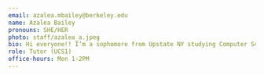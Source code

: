 ```yaml
---
email: azalea.mbailey@berkeley.edu
name: Azalea Bailey
pronouns: SHE/HER
photo: staff/azalea_a.jpeg
bio: Hi everyone!! I’m a sophomore from Upstate NY studying Computer Science. In my free time I like to learn new instruments, explore hiking trails, and play card games.
role: Tutor (UCS1)
office-hours: Mon 1-2PM
---
```

